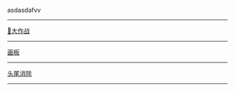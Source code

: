 asdasdafvv
<br>
<hr>
<a href="https://602966610.github.io/JavaScript-Study/canvas1.html">🐷大作战</a>
<hr>
<a href="https://602966610.github.io/JavaScript-Study/huaban.html">画板</a>
<hr>
<a href="https://602966610.github.io/JavaScript-Study/头尾消除/canvas_game.html">头尾消除</a>
<hr>
